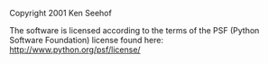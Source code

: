 Copyright 2001 Ken Seehof

The software is licensed according to the terms of the PSF (Python Software Foundation) license found here: http://www.python.org/psf/license/